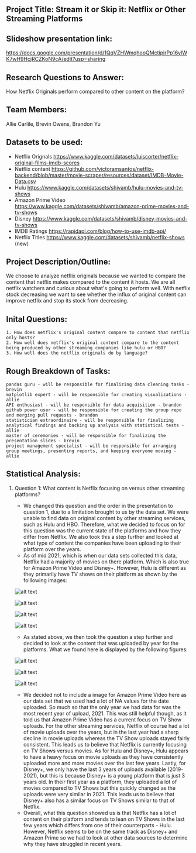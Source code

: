 ## Project Title: Stream it or Skip it: Netflix or Other Streaming Platforms
## Slideshow presentation link:
https://docs.google.com/presentation/d/1QqVZHWmqhooQMctipirPp16ylWK7wH9HcjRCZKoN9cA/edit?usp=sharing
## Research Questions to Answer: 
How Netflix Originals perform compared to other content on the platform?
## Team Members: 
Allie Carlile, Brevin Owens, Brandon Yu
## Datasets to be used: 
- Netflix Orignals https://www.kaggle.com/datasets/luiscorter/netflix-original-films-imdb-scores
- Netflix content https://github.com/victoramsantos/netflix-backend/blob/master/movie-scraper/resources/dataset/IMDB-Movie-Data.csv
- Hulu https://www.kaggle.com/datasets/shivamb/hulu-movies-and-tv-shows
- Amazon Prime Video https://www.kaggle.com/datasets/shivamb/amazon-prime-movies-and-tv-shows
- Disney https://www.kaggle.com/datasets/shivamb/disney-movies-and-tv-shows
- IMDB Ratings https://rapidapi.com/blog/how-to-use-imdb-api/
- Netflix Titles https://www.kaggle.com/datasets/shivamb/netflix-shows (new)
## Project Description/Outline:
We choose to analyze netflix originals because we wanted to compare the content that netflix makes compared to the content it hosts. We are all netflix watchers and curious about what's going to perform well. With netflix stock decreasing we want to see whether the influx of original content can improve netflix and stop its stock from decreasing. 
## Inital Questions:
    1. How does netflix's original content compare to content that netflix only hosts?
    2. How well does netflix's original content compare to the content being produced by other streaming companies like hulu or HBO?
    3. How well does the netflix originals do by language?
## Rough Breakdown of Tasks:
    pandas guru - will be responsible for finalizing data cleaning tasks - brevin
    matplotlib expert - will be responsible for creating visualizations - allie
    API enthusiast - will be responsible for data acquisition - brandon
    github power user - will be responsible for creating the group repo and merging pull requests - brandon
    statistician extraordinaire - will be responsible for finalizing analytical findings and backing up analysis with statistical tests - allie
    master of ceremonies - will be responsible for finalizing the presentation slides - brevin
    project management specialist - will be responsible for arranging group meetings, presenting reports, and keeping everyone moving - allie
## Statistical Analysis: 
1. Question 1: What content is Netflix focusing on versus other streaming platforms?
    - We changed this question and the order in the presentation to question 1, due to a limitation brought to us by the data set. We were unable to find data on original content by other streaming services, such as Hulu and HBO. Therefore, what we decided to focus on for this question was the current state of the platforms and how they differ from Netflix. We also took this a step further and looked at what type of content the companies have been uploading to their platform over the years. 
    - As of mid 2021, which is when our data sets collected this data, Netflix had a majority of movies on there platform. Which is also true for Amazon Prime Video and Disney+. However, Hulu is different as they primarily have TV shows on their platform as shown by the folllowing images: 

    ![alt text](https://github.com/yuthegreat1/GroupProject/blob/main/Figures/NetflixContentCount.png?raw=true)

    ![alt text](https://github.com/yuthegreat1/GroupProject/blob/main/Figures/HuluContentCount.png?raw=true)

    ![alt text](https://github.com/yuthegreat1/GroupProject/blob/main/Figures/DisneyContentCount.png?raw=true)

    ![alt text](https://github.com/yuthegreat1/GroupProject/blob/main/Figures/AmazonContentCount.png?raw=true)

    - As stated above, we then took the question a step further and decided to look at the content that was uploaded by year for the platforms. What we found here is displayed by the following figures: 

    ![alt text](https://github.com/yuthegreat1/GroupProject/blob/main/Figures/NetflixUploadsByYear.png?raw=true)

    ![alt text](https://github.com/yuthegreat1/GroupProject/blob/main/Figures/HuluUploadsByYear.png?raw=true)

    ![alt text](https://github.com/yuthegreat1/GroupProject/blob/main/Figures/DisneyUploadsByYear.png?raw=true)

    - We decided not to include a image for Amazon Prime Video here as our data set that we used had a lot of NA values for the date uploaded. So much so that the only year we had data for was the most recent year of upload, 2021. This was still helpful though, as it told us that Amazon Prime Video has a current focus on TV Show uploads. For the other streaming services, Netflix of course had a lot of movie uploads over the years, but in the last year had a sharp decline in movie uploads whereas the TV Show uploads stayed fairly consistent. This leads us to believe that Netflix is currently focusing on TV Shows versus movies. As for Hulu and Disney+, Hulu appears to have a heavy focus on movie uploads as they have consistently uploaded more and more movies over the last few years. Lastly, for Disney+, we only have the last 3 years of uploads available (2019-2021), but this is because Disney+ is a young platform that is just 3 years old. In their first year as a platform, they uploaded a lot of movies compared to TV Shows but this quickly changed as the uploads were very similar in 2021. This leads us to believe that Disney+ also has a similar focus on TV Shows similar to that of Netflix. 
    - Overall, what this question showed us is that Netflix has a lot of content on their platform and tends to lean on TV Shows in the last few years which differs from one of their counterparts - Hulu. However, Netflix seems to be on the same track as Disney+ and Amazon Prime so we had to look at other data sources to determine why they have struggled in recent years. 

    